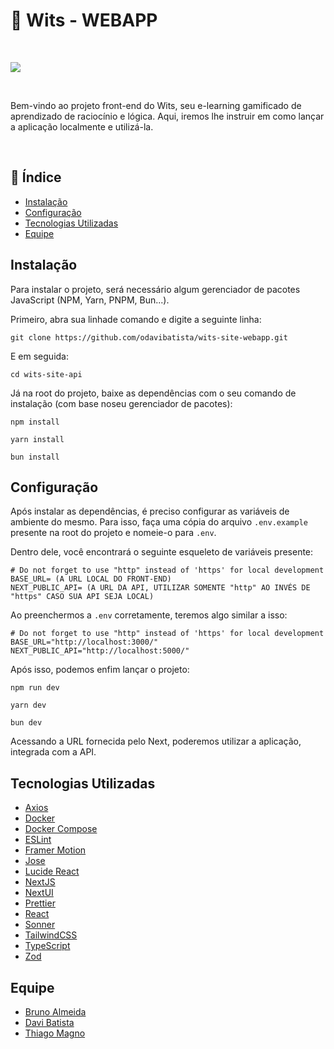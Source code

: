 # 🧠 Wits - WEBAPP
<br>

<img src="https://i.imgur.com/18VE9Qi.png"></img>

<br>

Bem-vindo ao projeto front-end do Wits, seu e-learning gamificado de aprendizado de raciocínio e lógica. Aqui, iremos lhe instruir em como lançar a aplicação localmente e utilizá-la.

<br>

## 📖 Índice
- [Instalação](#installation)
- [Configuração](#configuration)
- [Tecnologias Utilizadas](#techs-used)
- [Equipe](#team)

## Instalação <a name="installation"></a>
Para instalar o projeto, será necessário algum gerenciador de pacotes JavaScript (NPM, Yarn, PNPM, Bun...).

Primeiro, abra sua linhade comando e digite a seguinte linha:
```
git clone https://github.com/odavibatista/wits-site-webapp.git
```

E em seguida:
```
cd wits-site-api
```

Já na root do projeto, baixe as dependências com o seu comando de instalação (com base noseu gerenciador de pacotes):

```
npm install

yarn install

bun install
```

## Configuração <a name="configuration"></a>

Após instalar as dependências, é preciso configurar as variáveis de ambiente do mesmo. Para isso, faça uma cópia do arquivo `.env.example` presente na root do projeto e nomeie-o para `.env`.

Dentro dele, você encontrará o seguinte esqueleto de variáveis presente:
```
# Do not forget to use "http" instead of 'https' for local development
BASE_URL= (A URL LOCAL DO FRONT-END)
NEXT_PUBLIC_API= (A URL DA API, UTILIZAR SOMENTE "http" AO INVÉS DE "https" CASO SUA API SEJA LOCAL)
```

Ao preenchermos a `.env` corretamente, teremos algo similar a isso:
```
# Do not forget to use "http" instead of 'https' for local development
BASE_URL="http://localhost:3000/"
NEXT_PUBLIC_API="http://localhost:5000/"
```

Após isso, podemos enfim lançar o projeto:
```
npm run dev

yarn dev

bun dev
```

Acessando a URL fornecida pelo Next, poderemos utilizar a aplicação, integrada com a API.

## Tecnologias Utilizadas <a name="techs-used"></a>
- [Axios](https://www.npmjs.com/package/axios)
- [Docker](https://www.docker.com/)
- [Docker Compose](https://docs.docker.com/compose/gettingstarted/)
- [ESLint](https://eslint.org/)
- [Framer Motion](https://www.npmjs.com/package/framer-motion)
- [Jose](https://www.npmjs.com/package/jose)
- [Lucide React](https://lucide.dev/guide/packages/lucide-react)
- [NextJS](https://nextjs.org/)
- [NextUI](https://nextui.org/)
- [Prettier](https://www.npmjs.com/package/prettier)
- [React](https://react.dev/)
- [Sonner](https://www.npmjs.com/package/sonner)
- [TailwindCSS](https://tailwindcss.com/)
- [TypeScript](https://www.typescriptlang.org/)
- [Zod](https://zod.dev/)

## Equipe <a name="team"></a>

- [Bruno Almeida](https://github.com/thenrybruno)
- [Davi Batista](https://github.com/odavibatista)
- [Thiago Magno](https://github.com/thgmagno)